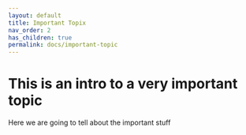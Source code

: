 ```yaml
---
layout: default
title: Important Topix
nav_order: 2
has_children: true
permalink: docs/important-topic
---
```


# This is an intro to a very important topic

Here we are going to tell about the important stuff
